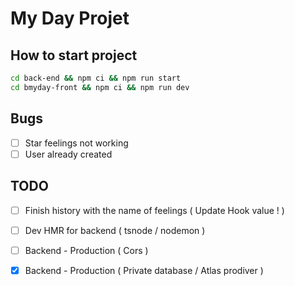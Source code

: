 # My Day Projet

## How to start project

```bash
cd back-end && npm ci && npm run start
cd bmyday-front && npm ci && npm run dev
```

## Bugs
- [ ] Star feelings not working
- [ ] User already created

## TODO
- [ ] Finish history with the name of feelings ( Update Hook value ! )
- [ ] Dev HMR for backend ( tsnode / nodemon )
- [ ] Backend - Production ( Cors  ) 
- [x] Backend - Production ( Private database / Atlas prodiver   ) 

